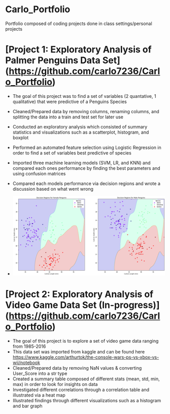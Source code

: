 # Carlo_Portfolio
Portfolio composed of coding projects done in class settings/personal projects
# [Project 1: Exploratory Analysis of Palmer Penguins Data Set] (https://github.com/carlo7236/Carlo_Portfolio)
* The goal of this project was to find a set of variables (2 quantative, 1 qualitative) that were predictive of a Penguins Species
* Cleaned/Prepared data by removing columns, renaming columns, and splitting the data into a train and test set for later use
* Conducted an exploratory analysis which consisted of summary statistics and visualizations such as a scatterplot, histogram, and boxplot
* Performed an automated feature selection using Logistic Regression in order to find a set of variables best predictive of species
* Imported three machine learning models (SVM, LR, and KNN) and compared each ones performance by finding the best parameters and using confusion matrices  
* Compared each models performance via decision regions and wrote a discussion based on what went wrong 

* ![](https://github.com/carlo7236/Carlo_Portfolio/blob/main/images/Decision.png)

# [Project 2: Exploratory Analysis of Video Game Data Set (In-progress)] (https://github.com/carlo7236/Carlo_Portfolio)
* The goal of this project is to explore a set of video game data ranging from 1985-2016
* This data set was imported from kaggle and can be found here https://www.kaggle.com/arthurtok/the-console-wars-ps-vs-xbox-vs-wii/notebook
* Cleaned/Prepared data by removing NaN values & converting User_Score into a str type 
* Created a summary table composed of different stats (mean, std, min, max) in order to look for insights on data 
* Investigated different correlations through a correlation table and illustrated via a heat map
* Illustrated findings through different visualizations such as a histogram and bar graph
